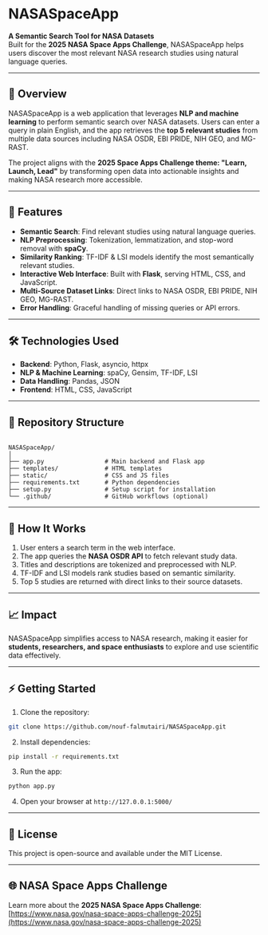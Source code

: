 # NASASpaceApp

**A Semantic Search Tool for NASA Datasets**  
Built for the **2025 NASA Space Apps Challenge**, NASASpaceApp helps users discover the most relevant NASA research studies using natural language queries.

---

## 🚀 Overview

NASASpaceApp is a web application that leverages **NLP and machine learning** to perform semantic search over NASA datasets. Users can enter a query in plain English, and the app retrieves the **top 5 relevant studies** from multiple data sources including NASA OSDR, EBI PRIDE, NIH GEO, and MG-RAST.

The project aligns with the **2025 Space Apps Challenge theme: "Learn, Launch, Lead"** by transforming open data into actionable insights and making NASA research more accessible.

---

## 🌟 Features

- **Semantic Search**: Find relevant studies using natural language queries.
- **NLP Preprocessing**: Tokenization, lemmatization, and stop-word removal with **spaCy**.
- **Similarity Ranking**: TF-IDF & LSI models identify the most semantically relevant studies.
- **Interactive Web Interface**: Built with **Flask**, serving HTML, CSS, and JavaScript.
- **Multi-Source Dataset Links**: Direct links to NASA OSDR, EBI PRIDE, NIH GEO, MG-RAST.
- **Error Handling**: Graceful handling of missing queries or API errors.

---

## 🛠️ Technologies Used

- **Backend**: Python, Flask, asyncio, httpx  
- **NLP & Machine Learning**: spaCy, Gensim, TF-IDF, LSI  
- **Data Handling**: Pandas, JSON  
- **Frontend**: HTML, CSS, JavaScript  

---

## 📂 Repository Structure

```

NASASpaceApp/
│
├── app.py                 # Main backend and Flask app
├── templates/             # HTML templates
├── static/                # CSS and JS files
├── requirements.txt       # Python dependencies
├── setup.py               # Setup script for installation
└── .github/               # GitHub workflows (optional)

````

---

## 🔧 How It Works

1. User enters a search term in the web interface.  
2. The app queries the **NASA OSDR API** to fetch relevant study data.  
3. Titles and descriptions are tokenized and preprocessed with NLP.  
4. TF-IDF and LSI models rank studies based on semantic similarity.  
5. Top 5 studies are returned with direct links to their source datasets.  

---

## 📈 Impact

NASASpaceApp simplifies access to NASA research, making it easier for **students, researchers, and space enthusiasts** to explore and use scientific data effectively.

---

## ⚡ Getting Started

1. Clone the repository:  
```bash
git clone https://github.com/nouf-falmutairi/NASASpaceApp.git
````

2. Install dependencies:

```bash
pip install -r requirements.txt
```

3. Run the app:

```bash
python app.py
```

4. Open your browser at `http://127.0.0.1:5000/`

---

## 📄 License

This project is open-source and available under the MIT License.

---

## 🌐 NASA Space Apps Challenge

Learn more about the **2025 NASA Space Apps Challenge**: [https://www.nasa.gov/nasa-space-apps-challenge-2025](https://www.nasa.gov/nasa-space-apps-challenge-2025)

